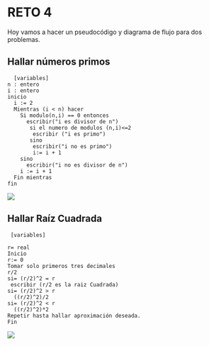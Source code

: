 
# RETO 4

Hoy vamos a hacer un pseudocódigo y diagrama de flujo para dos problemas.

## Hallar números primos

```pseudocode
  [variables]
n : entero
i : entero
inicio
  i := 2
  Mientras (i < n) hacer
    Si modulo(n,i) == 0 entonces
      escribir("i es divisor de n")
       si el numero de modulos (n,i)<=2 
        escribir ("i es primo")
       sino 
        escribir("i no es primo")
        i:= i + 1
    sino
      escribir("i no es divisor de n")
    i := i + 1
  Fin mientras
fin
```
[![](https://mermaid.ink/img/pako:eNpVkc1ugkAQx19lMidNwQIqAq01VfxqbC96qnjYwFo3gV3DR1tLeKS-QK--WBeE1O5p5z-_-c_Mbo6-CCg6uA_Fh38gcQob987jIM9ja8mZz0QbVPUBxlt-_oloLIDvamBcJSZ1NNmuWJISCCgYcCDllav6rmLcLRsaTZlbSdM6muYxTViQibKQ3zKgCfiyzaiQGKzP3xU921aJgL2zRMSlqRRX-TSEZipZ_SyCLBQJcIXB_dD4Z7C5GBxjFokdNL1L4kVUwFwCXFw3qaGFnJ3d1IsscwYR5SIGud2oqJH5ZZ5FHS6vbJ9aM8bb14lmouYBVqWYlM0bj82fGSoot4sIC-Qf5aXiYXqgEfXQkdeA7kkWph56vJAoyVKxPnEfnTTOqILZMSApdRl5i0mEzp6EiVSPhL8KETWQDNHJ8RMdvat3ugNN62k9azCwDHug4AkdVdftTlfT9b5p9TXdNLp2oeBXZSELerZlWbatmZrds0yj-AWRyqqL?type=png)](https://mermaid.live/edit#pako:eNpVkc1ugkAQx19lMidNwQIqAq01VfxqbC96qnjYwFo3gV3DR1tLeKS-QK--WBeE1O5p5z-_-c_Mbo6-CCg6uA_Fh38gcQob987jIM9ja8mZz0QbVPUBxlt-_oloLIDvamBcJSZ1NNmuWJISCCgYcCDllav6rmLcLRsaTZlbSdM6muYxTViQibKQ3zKgCfiyzaiQGKzP3xU921aJgL2zRMSlqRRX-TSEZipZ_SyCLBQJcIXB_dD4Z7C5GBxjFokdNL1L4kVUwFwCXFw3qaGFnJ3d1IsscwYR5SIGud2oqJH5ZZ5FHS6vbJ9aM8bb14lmouYBVqWYlM0bj82fGSoot4sIC-Qf5aXiYXqgEfXQkdeA7kkWph56vJAoyVKxPnEfnTTOqILZMSApdRl5i0mEzp6EiVSPhL8KETWQDNHJ8RMdvat3ugNN62k9azCwDHug4AkdVdftTlfT9b5p9TXdNLp2oeBXZSELerZlWbatmZrds0yj-AWRyqqL)

## Hallar Raíz Cuadrada
```pseudocode
 [variables]

r= real 
Inicio
r:= 0 
Tomar solo primeros tres decimales
r/2
si= (r/2)^2 = r 
 escribir (r/2 es la raiz Cuadrada)
si= (r/2)^2 > r 
  ((r/2)^2)/2
si= (r/2)^2 < r
  ((r/2)^2)*2
Repetir hasta hallar aproximación deseada.
Fin
```
[![](https://mermaid.ink/img/pako:eNpNkd1Og0AQhV9lMletaSsFgYo_idaqNXpR9cpSkwls7SbAkgVilfBIPoUv5kAhwgU5c86ej8lSYqBCgR5uI_UZ7Ejn8Hpz5ifAz9VgmchAqiGMx5dwvdYXxqaNrhtr3k7z9auKSUOkMki1jIVmYUEoAhlTJLJNc3pR6mOz4sqhtGATXn5_mux27eOA4-G7CRegwce6w8Hjml0QGUQEmuQ3zAsKNYW0gbMeJ5MN5q6HuQTtI3QL39dJGw2PzZrf9cfjTHL5MC17hPOa0AHuDvvct-Oy99WHPvvI_O-symeRilxq2FFGOQGlWu0nfDGZoFBV3W4MWbX6sacfenrFetHqp8FWJsN__-ng1y8cId9-TDLkX1rWjo_5TsTCR49lKLZURLmPflLxUSpy9fKVBOjluhAjLNKQcnEj6UNTjN6WoozdlJI3peLuEI_olbhHzzSsiTGdGlPLMizbsk9H-IWeNXHd2XRm2qemyYnjnlQj_G4AxmRmuPaJ6ziG69i2M3OqP0jVrpQ?type=png)](https://mermaid.live/edit#pako:eNpNkd1Og0AQhV9lMletaSsFgYo_idaqNXpR9cpSkwls7SbAkgVilfBIPoUv5kAhwgU5c86ej8lSYqBCgR5uI_UZ7Ejn8Hpz5ifAz9VgmchAqiGMx5dwvdYXxqaNrhtr3k7z9auKSUOkMki1jIVmYUEoAhlTJLJNc3pR6mOz4sqhtGATXn5_mux27eOA4-G7CRegwce6w8Hjml0QGUQEmuQ3zAsKNYW0gbMeJ5MN5q6HuQTtI3QL39dJGw2PzZrf9cfjTHL5MC17hPOa0AHuDvvct-Oy99WHPvvI_O-symeRilxq2FFGOQGlWu0nfDGZoFBV3W4MWbX6sacfenrFetHqp8FWJsN__-ng1y8cId9-TDLkX1rWjo_5TsTCR49lKLZURLmPflLxUSpy9fKVBOjluhAjLNKQcnEj6UNTjN6WoozdlJI3peLuEI_olbhHzzSsiTGdGlPLMizbsk9H-IWeNXHd2XRm2qemyYnjnlQj_G4AxmRmuPaJ6ziG69i2M3OqP0jVrpQ)
